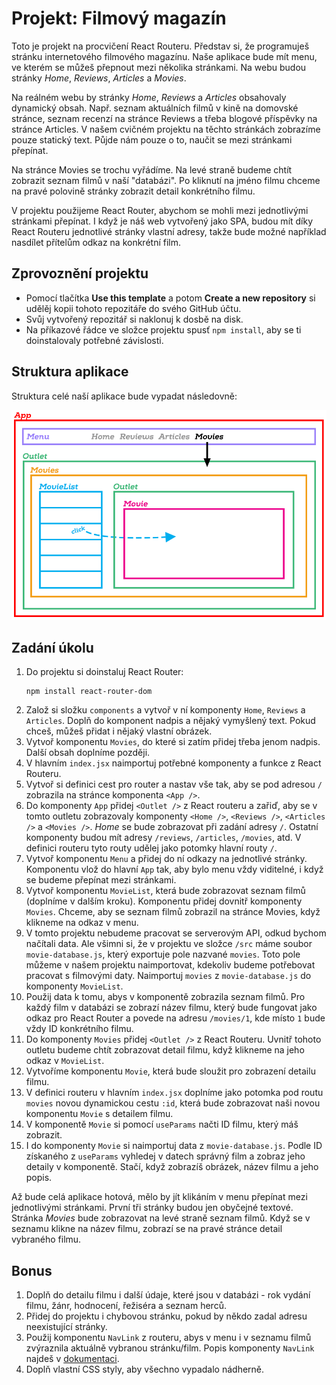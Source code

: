 # Projekt: Filmový magazín

Toto je projekt na procvičení React Routeru. Představ si, že programuješ stránku internetového filmového magazínu. Naše aplikace bude mít menu, ve kterém se můžeš přepnout mezi několika stránkami. Na webu budou stránky *Home*, *Reviews*, *Articles* a *Movies*.

Na reálném webu by stránky *Home*, *Reviews* a *Articles* obsahovaly dynamický obsah. Např. seznam aktuálních filmů v kině na domovské stránce, seznam recenzí na stránce Reviews a třeba blogové příspěvky na stránce Articles. V našem cvičném projektu na těchto stránkách zobrazíme pouze statický text. Půjde nám pouze o to, naučit se mezi stránkami přepínat.

Na stránce Movies se trochu vyřádíme. Na levé straně budeme chtít zobrazit seznam filmů v naší "databázi". Po kliknutí na jméno filmu chceme na pravé polovině stránky zobrazit detail konkrétního filmu.

V projektu použijeme React Router, abychom se mohli mezi jednotlivými stránkami přepínat. I když je náš web vytvořený jako SPA, budou mít díky React Routeru jednotlivé stránky vlastní adresy, takže bude možné například nasdílet přítelům odkaz na konkrétní film.


## Zprovoznění projektu

- Pomocí tlačítka **Use this template** a potom **Create a new repository** si udělěj kopii tohoto repozitáře do svého GitHub účtu.
- Svůj vytvořený repozitář si naklonuj k dosbě na disk.
- Na příkazové řádce ve složce projektu spusť `npm install`, aby se ti doinstalovaly potřebné závislosti.


## Struktura aplikace

Struktura celé naší aplikace bude vypadat následovně:

![Rozložení komponent](rozlozeni-komponent.png)


## Zadání úkolu

1. Do projektu si doinstaluj React Router:
   ```
   npm install react-router-dom
   ```
1. Založ si složku `components` a vytvoř v ní komponenty `Home`, `Reviews` a `Articles`. Doplň do komponent nadpis a nějaký vymyšlený text. Pokud chceš, můžeš přidat i nějaký vlastní obrázek.
1. Vytvoř komponentu `Movies`, do které si zatím přidej třeba jenom nadpis. Další obsah doplníme později.
1. V hlavním `index.jsx` naimportuj potřebné komponenty a funkce z React Routeru.
1. Vytvoř si definici cest pro router a nastav vše tak, aby se pod adresou `/` zobrazila na stránce komponenta `<App />`.
1. Do komponenty `App` přidej `<Outlet />` z React routeru a zařiď, aby se v tomto outletu zobrazovaly komponenty `<Home />`, `<Reviews />`, `<Articles />` a `<Movies />`. *Home* se bude zobrazovat při zadání adresy `/`. Ostatní komponenty budou mít adresy `/reviews`, `/articles`, `/movies`, atd. V definici routeru tyto routy udělej jako potomky hlavní routy `/`.
1. Vytvoř komponentu `Menu` a přidej do ní odkazy na jednotlivé stránky. Komponentu vlož do hlavní `App` tak, aby bylo menu vždy viditelné, i když se budeme přepínat mezi stránkami.
1. Vytvoř komponentu `MovieList`, která bude zobrazovat seznam filmů (doplníme v dalším kroku). Komponentu přidej dovnitř komponenty `Movies`. Chceme, aby se seznam filmů zobrazil na stránce Movies, když klikneme na odkaz v menu.
1. V tomto projektu nebudeme pracovat se serverovým API, odkud bychom načítali data. Ale všimni si, že v projektu ve složce `/src` máme soubor `movie-database.js`, který exportuje pole nazvané `movies`. Toto pole můžeme v našem projektu naimportovat, kdekoliv budeme potřebovat pracovat s filmovými daty. Naimportuj `movies` z `movie-database.js` do komponenty `MovieList`.
1. Použij data k tomu, abys v komponentě zobrazila seznam filmů. Pro každý film v databázi se zobrazí název filmu, který bude fungovat jako odkaz pro React Router a povede na adresu `/movies/1`, kde místo `1` bude vždy ID konkrétního filmu.
1. Do komponenty `Movies` přidej `<Outlet />` z React Routeru. Uvnitř tohoto outletu budeme chtít zobrazovat detail filmu, když klikneme na jeho odkaz v `MovieList`.
1. Vytvoříme komponentu `Movie`, která bude sloužit pro zobrazení detailu filmu.
1. V definici routeru v hlavním `index.jsx` doplníme jako potomka pod routu `movies` novou dynamickou cestu `:id`, která bude zobrazovat naši novou komponentu `Movie` s detailem filmu.
1. V komponentě `Movie` si pomocí `useParams` načti ID filmu, který máš zobrazit.
1. I do komponenty `Movie` si naimportuj data z `movie-database.js`. Podle ID získaného z `useParams` vyhledej v datech správný film a zobraz jeho detaily v komponentě. Stačí, když zobrazíš obrázek, název filmu a jeho popis.

Až bude celá aplikace hotová, mělo by jít klikáním v menu přepínat mezi jednotlivými stránkami. První tři stránky budou jen obyčejné textové. Stránka *Movies* bude zobrazovat na levé straně seznam filmů. Když se v seznamu klikne na název filmu, zobrazí se na pravé stránce detail vybraného filmu.

## Bonus

1. Doplň do detailu filmu i další údaje, které jsou v databázi - rok vydání filmu, žánr, hodnocení, řežiséra a seznam herců.
1. Přidej do projektu i chybovou stránku, pokud by někdo zadal adresu neexistující stránky.
1. Použij komponentu `NavLink` z routeru, abys v menu i v seznamu filmů zvýraznila aktuálně vybranou stránku/film. Popis komponenty `NavLink` najdeš v [dokumentaci](https://reactrouter.com/en/main/components/nav-link).
1. Doplň vlastní CSS styly, aby všechno vypadalo nádherně.
